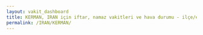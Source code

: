 ```yaml
---
layout: vakit_dashboard
title: KERMAN, IRAN için iftar, namaz vakitleri ve hava durumu - ilçe/eyalet seç
permalink: /IRAN/KERMAN/
---
```


<script type="text/javascript">
  var GLOBAL_COUNTRY = 'IRAN';
  var GLOBAL_CITY = 'KERMAN';
  var GLOBAL_STATE = '';
  var lat = 72;
  var lon = 21;
</script>
